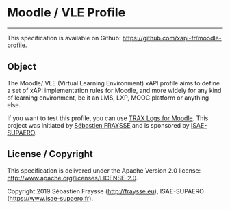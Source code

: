 # Moodle / VLE Profile

---
This specification is available on Github: https://github.com/xapi-fr/moodle-profile.


## Object

The Moodle/ VLE (Virtual Learning Environment) xAPI profile aims to define a set of xAPI implementation rules for Moodle, and more widely  for any kind of learning environment, be it an LMS, LXP, MOOC platform or anything else.

If you want to test this profile, you can use [TRAX Logs for Moodle](https://github.com/trax-project/moodle-trax-logs). This project was initiated by [Sébastien FRAYSSE](http://fraysse.eu) and is sponsored by [ISAE-SUPAERO](https://www.isae-supaero.fr).  


## License / Copyright

This specification is delivered under the Apache Version 2.0 license: http://www.apache.org/licenses/LICENSE-2.0.

Copyright 2019 Sébastien Fraysse (http://fraysse.eu), ISAE-SUPAERO (https://www.isae-supaero.fr).



